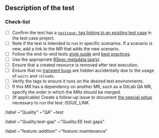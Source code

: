 ## Description of the test

<!--
Please link to the respective test case in the testcases project
-->

### Check-list

- [ ] Confirm the test has a [`testcase:` tag linking to an existing test case](https://docs.gitlab.com/ee/development/testing_guide/end_to_end/best_practices.html#link-a-test-to-its-test-case-issue) in the test case project.
- [ ] Note if the test is intended to run in specific scenarios. If a scenario is new, add a link to the MR that adds the new scenario.
- [ ] Follow the end-to-end tests [style guide](https://docs.gitlab.com/ee/development/testing_guide/end_to_end/style_guide.html) and [best practices](https://docs.gitlab.com/ee/development/testing_guide/end_to_end/best_practices.html).
- [ ] Use the appropriate [RSpec metadata tag(s)](https://docs.gitlab.com/ee/development/testing_guide/end_to_end/rspec_metadata_tests.html#rspec-metadata-for-end-to-end-tests).
- [ ] Ensure that a created resource is removed after test execution.
- [ ] Ensure that no [transient bugs](https://about.gitlab.com/handbook/engineering/quality/issue-triage/#transient-bugs) are hidden accidentally due to the usage of `waits` and `reloads`.
- [ ] Verify the tags to ensure it runs on the desired test environments.
- [ ] If this MR has a dependency on another MR, such as a GitLab QA MR, specify the order in which the MRs should be merged.
- [ ] (If applicable) Create a follow-up issue to document [the special setup](https://docs.gitlab.com/ee/development/testing_guide/end_to_end/running_tests_that_require_special_setup.html) necessary to run the test: ISSUE_LINK 

<!-- Base labels. -->
/label ~"Quality" ~"QA" ~test

<!-- If the test is addressing a test gap, select a label according to the feature under test, please use just one. -->

/label ~"Quality:test-gap" ~"Quality:EE test gaps"

<!-- Select the appropriate feature label, ~"feature::addition" for tests added for new features, ~"feature::maintenance" for tests added for existing features -->
/label ~"feature::addition" ~"feature::maintenance" 
